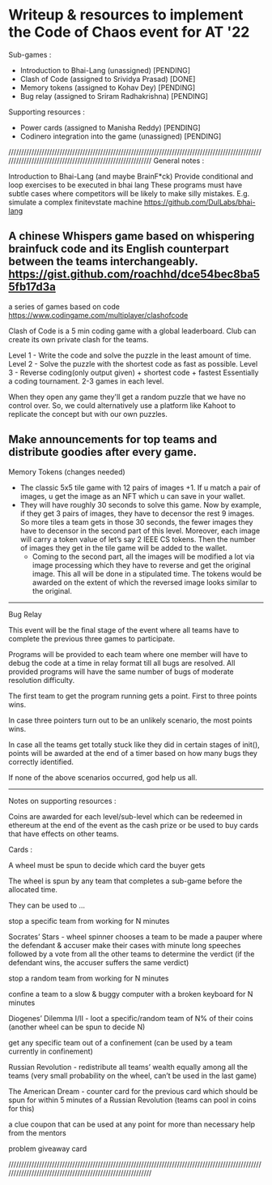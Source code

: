 # Writeup & resources to implement the Code of Chaos event for AT '22

Sub-games :
- Introduction to Bhai-Lang (unassigned) [PENDING]
- Clash of Code (assigned to Srividya Prasad) [DONE]
- Memory tokens (assigned to Kohav Dey) [PENDING]
- Bug relay (assigned to Sriram Radhakrishna) [PENDING]

Supporting resources :
- Power cards (assigned to Manisha Reddy) [PENDING]
- Codinero integration into the game (unassigned) [PENDING]

///////////////////////////////////////////////////////////////////////////////////////////////////////////////////////////////////////////////////////////
General notes :

Introduction to Bhai-Lang  (and maybe BrainF*ck)
Provide conditional and loop exercises to be executed in bhai lang
These programs must have subtle cases where competitors will be likely to make silly mistakes. E.g. simulate a complex finitevstate machine 
https://github.com/DulLabs/bhai-lang

A chinese Whispers game based on whispering brainfuck code and its English counterpart  between the teams interchangeably.
https://gist.github.com/roachhd/dce54bec8ba55fb17d3a
----------------------------------------------------------------------------------------------------------------------------------------------------------
a series of games based on code 
https://www.codingame.com/multiplayer/clashofcode

Clash of Code is a 5 min coding game with a global leaderboard. Club can create its own private clash for the teams.

Level 1 - Write the code and solve the puzzle in the least amount of time.
Level 2 - Solve the puzzle with the shortest code as fast as possible.
Level 3 - Reverse coding(only output given) + shortest code + fastest
Essentially a coding tournament. 2-3 games in each level.

When they open any game they'll get a random puzzle that we have no control over. So, we could alternatively use a platform like Kahoot to replicate the concept but with our own puzzles.

Make announcements for top teams and distribute goodies after every game.
----------------------------------------------------------------------------------------------------------------------------------------------------------

Memory Tokens (changes needed)

- The classic 5x5 tile game with 12 pairs of images +1. If u match a pair of images, u get the image as an NFT which u can save in your wallet.
- They will have roughly 30 seconds to solve this game. Now by example, if they get 3 pairs of images, they have to decensor the rest 9 images. So more tiles a team gets in those 30 seconds, the fewer images they have to decensor in the second part of this level. Moreover, each image will carry a token value of let’s say 2 IEEE CS tokens. Then the number of images they get in the tile game will be added to the wallet.
    -    Coming to the second part, all the images will be modified a lot via image processing which they have to reverse and get the original image. This all will be done in a stipulated time. The tokens would be awarded on the extent of which the reversed image looks similar to the original.

----------------------------------------------------------------------------------------------------------------------------------------------------------

Bug Relay
 
This event will be the final stage of the event where all teams have to complete the previous three games to participate.

Programs will be provided to each team where one member will have to debug the code at a time in relay format till all bugs are resolved. All provided programs will have the same number of bugs of moderate resolution difficulty.

The first team to get the program running gets a point. First to three points wins.

In case three pointers turn out to be an unlikely scenario, the most points wins.

In case all the teams get totally stuck like they did in certain stages of init(), points will be awarded at the end of a timer based on how many bugs they correctly identified.

If none of the above scenarios occurred, god help us all.

----------------------------------------------------------------------------------------------------------------------------------------------------------

Notes on supporting resources :

Coins are awarded for each level/sub-level which can be redeemed in ethereum at the end of the event as the cash prize or be used to buy cards that have effects on other teams.

Cards :

A wheel must be spun to decide which card the buyer gets

The wheel is spun by any team that completes a sub-game before the allocated time.

They can be used to ...

stop a specific team from working for N minutes

Socrates’ Stars - wheel spinner chooses a team to be made a pauper where the defendant & accuser make their cases with minute long speeches followed by a vote from all the other teams to determine the verdict (if the defendant wins, the accuser suffers the same verdict)

stop a random team from working for N minutes

confine a team to a slow & buggy computer with a broken keyboard for N minutes

Diogenes’ Dilemma I/II - loot a specific/random team of N% of their coins (another wheel can be spun to decide N)

get any specific team out of a confinement (can be used by a team currently in confinement)

Russian Revolution - redistribute all teams’ wealth equally among all the teams (very small probability on the wheel, can’t be used in the last game)

The American Dream - counter card for the previous card which should be spun for within 5 minutes of a Russian Revolution (teams can pool in coins for this)

a clue coupon that can be used at any point for more than necessary help from the mentors

problem giveaway card

///////////////////////////////////////////////////////////////////////////////////////////////////////////////////////////////////////////////////////////







